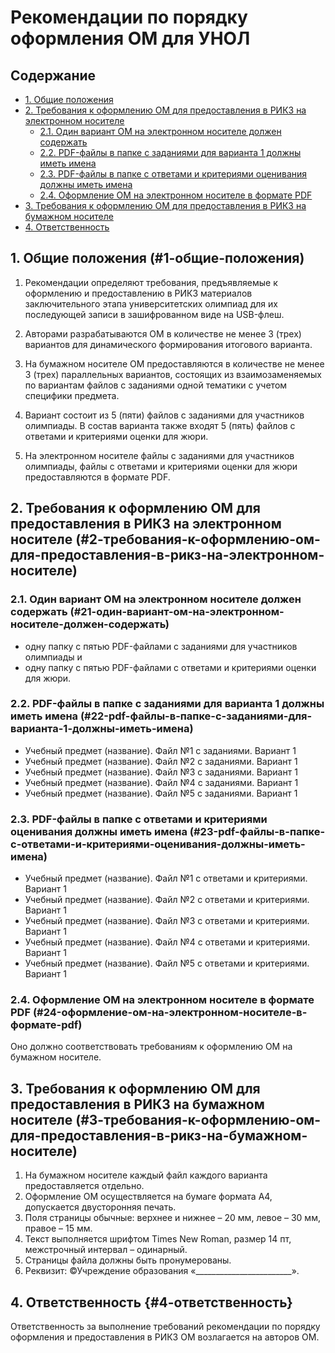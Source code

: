 # Рекомендации по порядку оформления ОМ для УНОЛ

## Содержание
- [1. Общие положения](#1-общие-положения)
- [2. Требования к оформлению ОМ для предоставления в РИКЗ на электронном носителе](#2-требования-к-оформлению-ом-для-предоставления-в-рикз-на-электронном-носителе)
  - [2.1. Один вариант ОМ на электронном носителе должен содержать](#21-один-вариант-ом-на-электронном-носителе-должен-содержать)
  - [2.2. PDF-файлы в папке с заданиями для варианта 1 должны иметь имена](#22-pdf-файлы-в-папке-с-заданиями-для-варианта-1-должны-иметь-имена)
  - [2.3. PDF-файлы в папке с ответами и критериями оценивания должны иметь имена](#23-pdf-файлы-в-папке-с-ответами-и-критериями-оценивания-должны-иметь-имена)
  - [2.4. Оформление ОМ на электронном носителе в формате PDF](#24-оформление-ом-на-электронном-носителе-в-формате-pdf)
- [3. Требования к оформлению ОМ для предоставления в РИКЗ на бумажном носителе](#3-требования-к-оформлению-ом-для-предоставления-в-рикз-на-бумажном-носителе)
- [4. Ответственность](#4-ответственность)

## 1. Общие положения (#1-общие-положения)

1. Рекомендации определяют требования, предъявляемые к оформлению и предоставлению в РИКЗ материалов заключительного этапа университетских олимпиад для их последующей записи в зашифрованном виде на USB-флеш.
   
2. Авторами разрабатываются ОМ в количестве не менее 3 (трех) вариантов для динамического формирования итогового варианта.

3. На бумажном носителе ОМ предоставляются в количестве не менее 3 (трех) параллельных вариантов, состоящих из взаимозаменяемых по вариантам файлов с заданиями одной тематики с учетом специфики предмета.

4. Вариант состоит из 5 (пяти) файлов с заданиями для участников олимпиады. В состав варианта также входят 5 (пять) файлов с ответами и критериями оценки для жюри.

5. На электронном носителе файлы с заданиями для участников олимпиады, файлы с ответами и критериями оценки для жюри предоставляются в формате PDF.

## 2. Требования к оформлению ОМ для предоставления в РИКЗ на электронном носителе (#2-требования-к-оформлению-ом-для-предоставления-в-рикз-на-электронном-носителе)

### 2.1. Один вариант ОМ на электронном носителе должен содержать (#21-один-вариант-ом-на-электронном-носителе-должен-содержать)

- одну папку с пятью PDF-файлами с заданиями для участников олимпиады и
- одну папку с пятью PDF-файлами с ответами и критериями оценки для жюри.

### 2.2. PDF-файлы в папке с заданиями для варианта 1 должны иметь имена (#22-pdf-файлы-в-папке-с-заданиями-для-варианта-1-должны-иметь-имена)

- Учебный предмет (название). Файл №1 с заданиями. Вариант 1
- Учебный предмет (название). Файл №2 с заданиями. Вариант 1
- Учебный предмет (название). Файл №3 с заданиями. Вариант 1
- Учебный предмет (название). Файл №4 с заданиями. Вариант 1
- Учебный предмет (название). Файл №5 с заданиями. Вариант 1

### 2.3. PDF-файлы в папке с ответами и критериями оценивания должны иметь имена (#23-pdf-файлы-в-папке-с-ответами-и-критериями-оценивания-должны-иметь-имена)

- Учебный предмет (название). Файл №1 с ответами и критериями. Вариант 1
- Учебный предмет (название). Файл №2 с ответами и критериями. Вариант 1
- Учебный предмет (название). Файл №3 с ответами и критериями. Вариант 1
- Учебный предмет (название). Файл №4 с ответами и критериями. Вариант 1
- Учебный предмет (название). Файл №5 с ответами и критериями. Вариант 1

### 2.4. Оформление ОМ на электронном носителе в формате PDF (#24-оформление-ом-на-электронном-носителе-в-формате-pdf)

Оно должно соответствовать требованиям к оформлению ОМ на бумажном носителе.

## 3. Требования к оформлению ОМ для предоставления в РИКЗ на бумажном носителе (#3-требования-к-оформлению-ом-для-предоставления-в-рикз-на-бумажном-носителе)

1. На бумажном носителе каждый файл каждого варианта предоставляется отдельно.
2. Оформление ОМ осуществляется на бумаге формата А4, допускается двусторонняя печать.
3. Поля страницы обычные: верхнее и нижнее – 20 мм, левое – 30 мм, правое – 15 мм.
4. Текст выполняется шрифтом Times New Roman, размер 14 пт, межстрочный интервал – одинарный.
5. Страницы файла должны быть пронумерованы.
6. Реквизит: ©Учреждение образования «________________________».

## 4. Ответственность {#4-ответственность}

Ответственность за выполнение требований рекомендации по порядку оформления и предоставления в РИКЗ ОМ возлагается на авторов ОМ.
